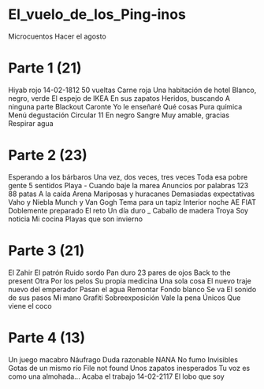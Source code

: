 # El_vuelo_de_los_Ping-inos
Microcuentos
Hacer el agosto

# Parte 1 (21)
Hiyab rojo
14-02-1812
50 vueltas
Carne roja
Una habitación de hotel
Blanco, negro, verde
El espejo de IKEA
En sus zapatos
Heridos, buscando
A ninguna parte
Blackout
Caronte
Yo le enseñaré
Qué cosas
Pura química
Menú degustación
Circular 11
En negro
Sangre
Muy amable, gracias
Respirar agua

# Parte 2 (23)
Esperando a los bárbaros
Una vez, dos veces, tres veces
Toda esa pobre gente
5 sentidos
Playa - Cuando baje la marea
Anuncios por palabras 123
88 patas
A la caída
Arena
Mariposas y huracanes
Demasiadas expectativas
Vaho y Niebla
Munch y Van Gogh
Tema para un tapiz
Interior noche
AE
FIAT
Doblemente preparado
El reto
Un día duro _ Caballo de madera Troya
Soy noticia
Mi cocina
Playas que son invierno

# Parte 3 (21)
El Zahir
El patrón
Ruido sordo
Pan duro
23 pares de ojos
Back to the present
Otra
Por los pelos
Su propia medicina
Una sola cosa
El nuevo traje nuevo del emperador
Pasan el agua
Remontar
Fondo blanco
Se va
El sonido de sus pasos
Mi mano
Grafiti
Sobreexposición
Vale la pena
Únicos
Que viene el coco

# Parte 4 (13)

Un juego macabro
Náufrago
Duda razonable
NANA
No fumo
Invisibles
Gotas de un mismo río
File not found
Unos zapatos inesperados
Tu voz es como una almohada...
Acaba el trabajo
14-02-2117
El lobo que soy
